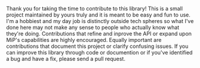 Thank you for taking the time to contribute to this library!  This is a small project maintained by yours truly and it is meant to be easy and fun to use.  I'm a hobbiest and my day job is distinctly outside tech spheres so what I've done here may not make any sense to people who actually know what they're doing.  Contributions that refine and inprove the API or expand upon MiP's capabilities are highly encouraged.  Equally important are contributions that document this project or clarify confusing issues.  If you can improve this library through code or documention or if you've identified a bug and have a fix, please send a pull request.
